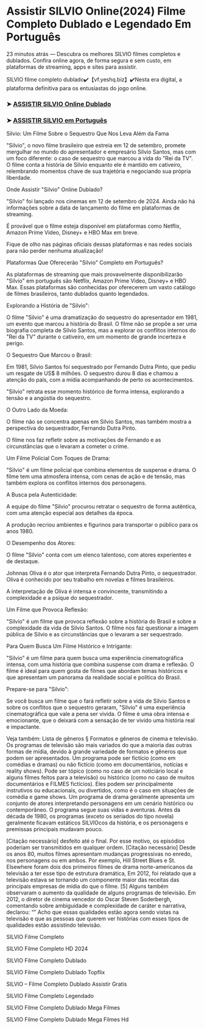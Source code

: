 # Assistir SILVIO Online(2024) Filme Completo Dublado e Legendado Em Português

23 minutos atrás — Descubra os melhores SILVIO filmes completos e dublados. Confira online agora, de forma segura e sem custo, em plataformas de streaming, apps e sites para assistir.

SILVIO filme completo dublado✔️【vf.yeshq.biz】✔️Nesta era digital, a plataforma definitiva para os entusiastas do jogo online.


### ➤ [ASSISTIR SILVIO Online Dublado](https://vf.yeshq.biz/pt/movie/760147)

### ➤ [ASSISTIR SILVIO em Português](https://vf.yeshq.biz/pt/movie/760147)

Silvio: Um Filme Sobre o Sequestro Que Nos Leva Além da Fama

"Silvio", o novo filme brasileiro que estreia em 12 de setembro, promete mergulhar no mundo do apresentador e empresário Silvio Santos, mas com um foco diferente: o caso de sequestro que marcou a vida do "Rei da TV". O filme conta a história de Silvio enquanto ele é mantido em cativeiro, relembrando momentos chave de sua trajetória e negociando sua própria liberdade.

Onde Assistir "Silvio" Online Dublado?

"Silvio" foi lançado nos cinemas em 12 de setembro de 2024. Ainda não há informações sobre a data de lançamento do filme em plataformas de streaming.

É provável que o filme esteja disponível em plataformas como Netflix, Amazon Prime Video, Disney+ e HBO Max em breve.

Fique de olho nas páginas oficiais dessas plataformas e nas redes sociais para não perder nenhuma atualização!

Plataformas Que Oferecerão "Silvio" Completo em Português?

As plataformas de streaming que mais provavelmente disponibilizarão "Silvio" em português são Netflix, Amazon Prime Video, Disney+ e HBO Max. Essas plataformas são conhecidas por oferecerem um vasto catálogo de filmes brasileiros, tanto dublados quanto legendados.

Explorando a História de "Silvio":

O filme "Silvio" é uma dramatização do sequestro do apresentador em 1981, um evento que marcou a história do Brasil. O filme não se propõe a ser uma biografia completa de Silvio Santos, mas a explorar os conflitos internos do "Rei da TV" durante o cativeiro, em um momento de grande incerteza e perigo.

O Sequestro Que Marcou o Brasil:

Em 1981, Silvio Santos foi sequestrado por Fernando Dutra Pinto, que pediu um resgate de US$ 8 milhões. O sequestro durou 8 dias e chamou a atenção do país, com a mídia acompanhando de perto os acontecimentos.

"Silvio" retrata esse momento histórico de forma intensa, explorando a tensão e a angústia do sequestro.

O Outro Lado da Moeda:

O filme não se concentra apenas em Silvio Santos, mas também mostra a perspectiva do sequestrador, Fernando Dutra Pinto.

O filme nos faz refletir sobre as motivações de Fernando e as circunstâncias que o levaram a cometer o crime.

Um Filme Policial Com Toques de Drama:

"Silvio" é um filme policial que combina elementos de suspense e drama. O filme tem uma atmosfera intensa, com cenas de ação e de tensão, mas também explora os conflitos internos dos personagens.

A Busca pela Autenticidade:

A equipe do filme "Silvio" procurou retratar o sequestro de forma autêntica, com uma atenção especial aos detalhes da época.

A produção recriou ambientes e figurinos para transportar o público para os anos 1980.

O Desempenho dos Atores:

O filme "Silvio" conta com um elenco talentoso, com atores experientes e de destaque.

Johnnas Oliva é o ator que interpreta Fernando Dutra Pinto, o sequestrador. Oliva é conhecido por seu trabalho em novelas e filmes brasileiros.

A interpretação de Oliva é intensa e convincente, transmitindo a complexidade e a psique do sequestrador.

Um Filme que Provoca Reflexão:

"Silvio" é um filme que provoca reflexão sobre a história do Brasil e sobre a complexidade da vida de Silvio Santos. O filme nos faz questionar a imagem pública de Silvio e as circunstâncias que o levaram a ser sequestrado.

Para Quem Busca Um Filme Histórico e Intrigante:

"Silvio" é um filme para quem busca uma experiência cinematográfica intensa, com uma história que combina suspense com drama e reflexão. O filme é ideal para quem gosta de filmes que abordam temas históricos e que apresentam um panorama da realidade social e política do Brasil.

Prepare-se para "Silvio":

Se você busca um filme que o fará refletir sobre a vida de Silvio Santos e sobre os conflitos que o sequestro geraram, "Silvio" é uma experiência cinematográfica que vale a pena ser vivida. O filme é uma obra intensa e emocionante, que o deixará com a sensação de ter vivido uma história real e impactante.



Veja também: Lista de gêneros § Formatos e gêneros de cinema e televisão. Os programas de televisão são mais variados do que a maioria das outras formas de mídia, devido à grande variedade de formatos e gêneros que podem ser apresentados. Um programa pode ser fictício (como em comédias e dramas) ou não fictício (como em documentários, notícias e reality shows). Pode ser tópico (como no caso de um noticiário local e alguns filmes feitos para a televisão) ou histórico (como no caso de muitos documentários e FILMES fictícios). Eles podem ser principalmente instrutivos ou educacionais, ou divertidos, como é o caso em situações de comédia e game shows. Um programa de drama geralmente apresenta um conjunto de atores interpretando personagens em um cenário histórico ou contemporâneo. O programa segue suas vidas e aventuras. Antes da década de 1980, os programas (exceto os seriados do tipo novela) geralmente ficavam estáticos SILVIOcos da história, e os personagens e premissas principais mudavam pouco.

[Citação necessário] desfeito até o final. Por esse motivo, os episódios poderiam ser transmitidos em qualquer ordem. [Citação necessário] Desde os anos 80, muitos filmes apresentam mudanças progressivas no enredo, nos personagens ou em ambos. Por exemplo, Hill Street Blues e St. Elsewhere foram dois dos primeiros filmes de drama norte-americanos da televisão a ter esse tipo de estrutura dramática, Em 2012, foi relatado que a televisão estava se tornando um componente maior das receitas das principais empresas de mídia do que o filme. [5] Alguns também observaram o aumento da qualidade de alguns programas de televisão. Em 2012, o diretor de cinema vencedor do Oscar Steven Soderbergh, comentando sobre ambiguidade e complexidade de caráter e narrativa, declarou: “” Acho que essas qualidades estão agora sendo vistas na televisão e que as pessoas que querem ver histórias com esses tipos de qualidades estão assistindo televisão.

SILVIO Filme Completo

SILVIO Filme Completo HD 2024

SILVIO Filme Completo Dublado

SILVIO Filme Completo Dublado Topflix

SILVIO – Filme Completo Dublado Assistir Gratis

SILVIO Filme Completo Legendado

SILVIO Filme Completo Dublado Mega Filmes

SILVIO Filme Completo Dublado Mega Filmes Hd
